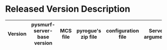 # Released Version Description

Version      | pysmurf-server-base version | MCS file                                                            | pyrogue's zip file                                                                                            | configuration file                    | Server arguments
-------------|-----------------------------|---------------------------------------------------------------------|---------------------------------------------------------------------------------------------------------------|---------------------------------------|-----------------------------------
